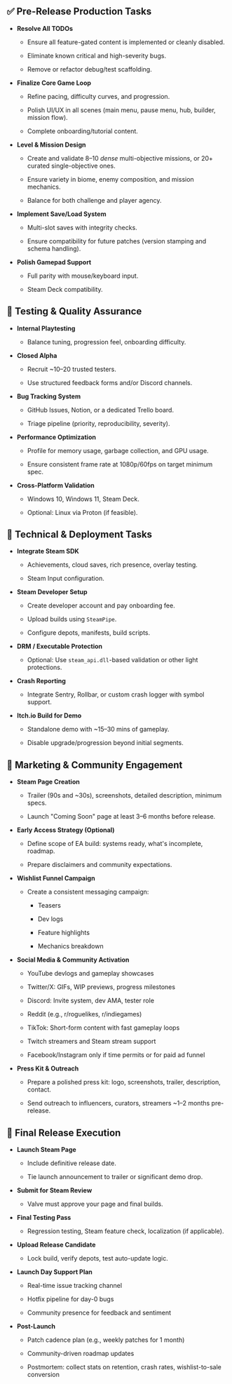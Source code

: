 ## ✅ Pre-Release Production Tasks

-  **Resolve All TODOs**
    
    - Ensure all feature-gated content is implemented or cleanly disabled.
        
    - Eliminate known critical and high-severity bugs.
        
    - Remove or refactor debug/test scaffolding.
        
-  **Finalize Core Game Loop**
    
    - Refine pacing, difficulty curves, and progression.
        
    - Polish UI/UX in all scenes (main menu, pause menu, hub, builder, mission flow).
        
    - Complete onboarding/tutorial content.
        
-  **Level & Mission Design**
    
    - Create and validate 8–10 _dense_ multi-objective missions, or 20+ curated single-objective ones.
        
    - Ensure variety in biome, enemy composition, and mission mechanics.
        
    - Balance for both challenge and player agency.
        
-  **Implement Save/Load System**
    
    - Multi-slot saves with integrity checks.
        
    - Ensure compatibility for future patches (version stamping and schema handling).
        
-  **Polish Gamepad Support**
    
    - Full parity with mouse/keyboard input.
        
    - Steam Deck compatibility.

## 🧪 Testing & Quality Assurance

-  **Internal Playtesting**
    
    - Balance tuning, progression feel, onboarding difficulty.
        
-  **Closed Alpha**
    
    - Recruit ~10–20 trusted testers.
        
    - Use structured feedback forms and/or Discord channels.
        
-  **Bug Tracking System**
    
    - GitHub Issues, Notion, or a dedicated Trello board.
        
    - Triage pipeline (priority, reproducibility, severity).
        
-  **Performance Optimization**
    
    - Profile for memory usage, garbage collection, and GPU usage.
        
    - Ensure consistent frame rate at 1080p/60fps on target minimum spec.
        
-  **Cross-Platform Validation**
    
    - Windows 10, Windows 11, Steam Deck.
        
    - Optional: Linux via Proton (if feasible).

## 🔧 Technical & Deployment Tasks

-  **Integrate Steam SDK**
    
    - Achievements, cloud saves, rich presence, overlay testing.
        
    - Steam Input configuration.
        
-  **Steam Developer Setup**
    
    - Create developer account and pay onboarding fee.
        
    - Upload builds using `SteamPipe`.
        
    - Configure depots, manifests, build scripts.
        
-  **DRM / Executable Protection**
    
    - Optional: Use `steam_api.dll`-based validation or other light protections.
        
-  **Crash Reporting**
    
    - Integrate Sentry, Rollbar, or custom crash logger with symbol support.
        
-  **Itch.io Build for Demo**
    
    - Standalone demo with ~15–30 mins of gameplay.
        
    - Disable upgrade/progression beyond initial segments.

## 📢 Marketing & Community Engagement

-  **Steam Page Creation**
    
    - Trailer (90s and ~30s), screenshots, detailed description, minimum specs.
        
    - Launch "Coming Soon" page at least 3–6 months before release.
        
-  **Early Access Strategy (Optional)**
    
    - Define scope of EA build: systems ready, what's incomplete, roadmap.
        
    - Prepare disclaimers and community expectations.
        
-  **Wishlist Funnel Campaign**
    
    - Create a consistent messaging campaign:
        
        - Teasers
            
        - Dev logs
            
        - Feature highlights
            
        - Mechanics breakdown
            
-  **Social Media & Community Activation**
    
    - YouTube devlogs and gameplay showcases
        
    - Twitter/X: GIFs, WIP previews, progress milestones
        
    - Discord: Invite system, dev AMA, tester role
        
    - Reddit (e.g., r/roguelikes, r/indiegames)
        
    - TikTok: Short-form content with fast gameplay loops
        
    - Twitch streamers and Steam stream support
        
    - Facebook/Instagram only if time permits or for paid ad funnel
        
-  **Press Kit & Outreach**
    
    - Prepare a polished press kit: logo, screenshots, trailer, description, contact.
        
    - Send outreach to influencers, curators, streamers ~1–2 months pre-release.

## 🏁 Final Release Execution

-  **Launch Steam Page**
    
    - Include definitive release date.
        
    - Tie launch announcement to trailer or significant demo drop.
        
-  **Submit for Steam Review**
    
    - Valve must approve your page and final builds.
        
-  **Final Testing Pass**
    
    - Regression testing, Steam feature check, localization (if applicable).
        
-  **Upload Release Candidate**
    
    - Lock build, verify depots, test auto-update logic.
        
-  **Launch Day Support Plan**
    
    - Real-time issue tracking channel
        
    - Hotfix pipeline for day-0 bugs
        
    - Community presence for feedback and sentiment
        
-  **Post-Launch**
    
    - Patch cadence plan (e.g., weekly patches for 1 month)
        
    - Community-driven roadmap updates
        
    - Postmortem: collect stats on retention, crash rates, wishlist-to-sale conversion

